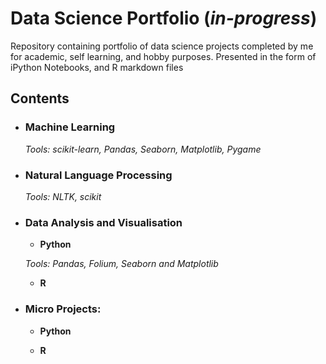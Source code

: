 # Data Science Portfolio (*in-progress*)
Repository containing portfolio of data science projects completed by me for academic, self learning, and hobby purposes. Presented in the form of iPython Notebooks, and R markdown files
## Contents

- ### Machine Learning


  _Tools: scikit-learn, Pandas, Seaborn, Matplotlib, Pygame_ 


- ### Natural Language Processing
  _Tools: NLTK, scikit_


- ### Data Analysis and Visualisation
  - __Python__

  _Tools: Pandas, Folium, Seaborn and Matplotlib_
  
  - __R__ 


- ### Micro Projects: 
  - __Python__


   - __R__
